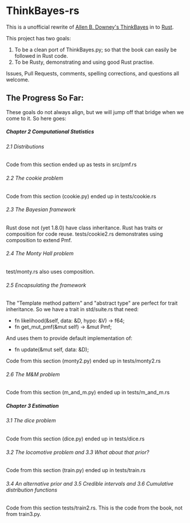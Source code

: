 ThinkBayes-rs
===========

This is a unofficial rewrite of [Allen B. Downey's ThinkBayes](https://github.com/AllenDowney/ThinkBayes) in to [Rust](rust-lang.org).

This project has two goals:

1. To be a clean port of ThinkBayes.py; so that the book can easily be followed in Rust code.
2. To be Rusty, demonstrating and using good Rust practise.

Issues, Pull Requests, comments, spelling corrections, and questions all welcome.

The Progress So Far:
-----

These goals do not always align, but we will jump off that bridge when we come to it. So here goes:
##### Chapter 2  Computational Statistics #####
###### 2.1  Distributions ######
Code from this section ended up as tests in src/pmf.rs
###### 2.2  The cookie problem ######
Code from this section (cookie.py) ended up in tests/cookie.rs
###### 2.3  The Bayesian framework ######
Rust dose not (yet 1.8.0) have class inheritance. Rust has traits or composition for code reuse. tests/cookie2.rs demonstrates using composition to extend Pmf.
###### 2.4  The Monty Hall problem ######
test/monty.rs also uses composition.
###### 2.5  Encapsulating the framework ######
The "Template method pattern" and "abstract type" are perfect for trait inheritance.
So we have a trait in std/suite.rs that need:
- fn likelihood(&self, data: &D, hypo: &V) -> f64;
- fn get_mut_pmf(&mut self) -> &mut Pmf<V>;

And uses them to provide default implementation of:
- fn update(&mut self, data: &D);

Code from this section (monty2.py) ended up in tests/monty2.rs

###### 2.6  The M&M problem ######
Code from this section (m_and_m.py) ended up in tests/m_and_m.rs

##### Chapter 3  Estimation #####
###### 3.1  The dice problem ######
Code from this section (dice.py) ended up in tests/dice.rs
###### 3.2  The locomotive problem and 3.3  What about that prior? ######
Code from this section (train.py) ended up in tests/train.rs
###### 3.4  An alternative prior and 3.5  Credible intervals and 3.6  Cumulative distribution functions ######
Code from this section tests/train2.rs. This is the code from the book, not from train3.py.
